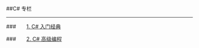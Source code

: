 ##C# 专栏

---

###&emsp;&emsp;[1. C# 入门经典](https://shenjun4csharp.github.io/csharphtml/)


###&emsp;&emsp;[2. C# 高级编程]()